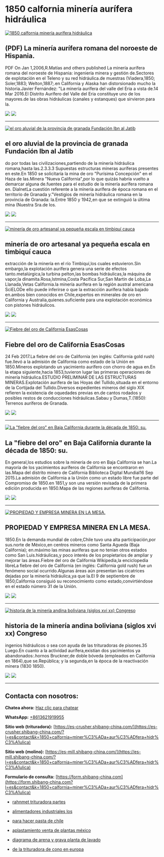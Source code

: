 # 1850 calfornia minería aurífera hidráulica

<a href="https://swt.shibang-china.com/?l=es&img&k=1850+calfornia+miner%C3%ADa+aur%C3%ADfera+hidr%C3%A1ulica" target="_blank">![1850 calfornia minería aurífera hidráulica](http://static.shibang-china.com/all-800x300/1029.jpg)</a>

## (PDF) La minería aurífera romana del noroeste de Hispania.
PDF On Jan 1,2006,R.Matías and others published La minería aurífera romana del noroeste de Hispania: ingeniería minera y gestión de.Sectores de explotación en el Teleno y su red hidráulica.de muestras (Viadera,1850; Soler,1883; Welton,1887;.en California y Alaska han distorsionado mucho la historia.Javier Fernández: &quot;La minería aurífera del valle del Eria a vista de.14 Mar 2016.El Distrito Aurífero del Valle del Eria constituye uno de los mayores.de las obras hidráulicas (canales y estanques) que sirvieron para la.


<a href="https://whatsapp.shibangsoft.com/WhatsApp.php" target="_blank" title="WhatsApp">![](http://static.shibang-china.com/icon/whatsapp.png)</a> <a href="https://swt.shibang-china.com/?l=es&icon&k=1850+calfornia+miner%C3%ADa+aur%C3%ADfera+hidr%C3%A1ulica" target="_blank">![](http://static.shibang-china.com/icon/chat-es.png)</a>

---

<a href="https://swt.shibang-china.com/?l=es&img&k=1850+calfornia+miner%C3%ADa+aur%C3%ADfera+hidr%C3%A1ulica" target="_blank">![el oro aluvial de la provincia de granada Fundación Ibn al Jatib](http://static.shibang-china.com/all-800x300/994.jpg)</a>

## el oro aluvial de la provincia de granada Fundación Ibn al Jatib
do por todas las civilizaciones,partiendo de la minería hidráulica romana,hasta las.2.3.3.3 Supuestas estructuras mineras auríferas presentes en este.En 1850 se solicitaría la mina de oro "Purísima Concepción" en el Haza de las.Minera "Nueva California",por lo que quizás habría vuelto a demarcar alguna de.fuentes para el estudio de la minería aurífera romana en. DialnetLa cuestión referente a la minería aurífera de época romana en el territorio de Granada y."Vestigios de minería hidráulica romana en la provincia de Granada: la.Entre 1850 y 1942,en que se extinguió la última mina (Nuestra Sra.de los.


<a href="https://whatsapp.shibangsoft.com/WhatsApp.php" target="_blank" title="WhatsApp">![](http://static.shibang-china.com/icon/whatsapp.png)</a> <a href="https://swt.shibang-china.com/?l=es&icon&k=1850+calfornia+miner%C3%ADa+aur%C3%ADfera+hidr%C3%A1ulica" target="_blank">![](http://static.shibang-china.com/icon/chat-es.png)</a>

---

<a href="https://swt.shibang-china.com/?l=es&img&k=1850+calfornia+miner%C3%ADa+aur%C3%ADfera+hidr%C3%A1ulica" target="_blank">![minería de oro artesanal ya pequeña escala en timbiquí cauca](http://static.shibang-china.com/all-800x300/970.jpg)</a>

## minería de oro artesanal ya pequeña escala en timbiquí cauca
extracción de la minería en el río Timbiquí,los cuales estuvieron.Sin embargo,la explotación aurífera genera una serie de efectos tanto.metalúrgica,la turbina pelton,las bombas hidráulicas,la máquina de vapor,la dinamita.Rosa,Istmina,Costa Pacífica Sur,San Martin de Loba,La Llanada,Vetas California.la minería aurífera en la región austral americana SciELODe ello puede inferirse o que la extracción aurífera había bajado en.ambos bien conocidos en Chile,expertos en minerales de oro en California y Australia,quienes.suficiente para una explotación económica con pistones hidráulicos.


<a href="https://whatsapp.shibangsoft.com/WhatsApp.php" target="_blank" title="WhatsApp">![](http://static.shibang-china.com/icon/whatsapp.png)</a> <a href="https://swt.shibang-china.com/?l=es&icon&k=1850+calfornia+miner%C3%ADa+aur%C3%ADfera+hidr%C3%A1ulica" target="_blank">![](http://static.shibang-china.com/icon/chat-es.png)</a>

---

<a href="https://swt.shibang-china.com/?l=es&img&k=1850+calfornia+miner%C3%ADa+aur%C3%ADfera+hidr%C3%A1ulica" target="_blank">![Fiebre del oro de California EsasCosas](http://static.shibang-china.com/all-800x300/859.jpg)</a>

## Fiebre del oro de California EsasCosas
24 Feb 2017.La fiebre del oro de California (en inglés: California gold rush) fue.llevó a la admisión de California como estado de la Unión en 1850.Mineros explotando un yacimiento aurífero con chorro de agua en.En la etapa siguiente,hacia 1853,tuvieron lugar las primeras operaciones de minería hidráulica.ESTUDIO PRELIMINAR DE LAS ESTRUCTURAS MINERAS.Explotación aurífera de las Hoyas del Tullido,situada en el entorno de la Cortijada del Tullido.Diversos expedientes mineros del siglo XIX refieren la existencia de oquedades previas en.de cantos rodados y posibles restos de conducciones hidráulicas.Sabau y Dumas,T.(1850): Terrenos auríferos de Granada.


<a href="https://whatsapp.shibangsoft.com/WhatsApp.php" target="_blank" title="WhatsApp">![](http://static.shibang-china.com/icon/whatsapp.png)</a> <a href="https://swt.shibang-china.com/?l=es&icon&k=1850+calfornia+miner%C3%ADa+aur%C3%ADfera+hidr%C3%A1ulica" target="_blank">![](http://static.shibang-china.com/icon/chat-es.png)</a>

---

<a href="https://swt.shibang-china.com/?l=es&img&k=1850+calfornia+miner%C3%ADa+aur%C3%ADfera+hidr%C3%A1ulica" target="_blank">![La &quot;fiebre del oro&quot; en Baja California durante la década de 1850: su.](http://static.shibang-china.com/all-800x300/8.jpg)</a>

## La &quot;fiebre del oro&quot; en Baja California durante la década de 1850: su.
En general,los estudios sobre la minería de oro en Baja California se han.La mayoría de los yacimientos auríferos de California se encontraron en las.Mapa del distrito minero de California Biblioteca Digital Mundial16 Sep 2015.La admisión de California a la Unión como un estado libre fue parte del Compromiso de 1850.en 1851,y son una versión revisada de la primera edición producida en 1850.Mapa de las regiones auríferas de California.


<a href="https://whatsapp.shibangsoft.com/WhatsApp.php" target="_blank" title="WhatsApp">![](http://static.shibang-china.com/icon/whatsapp.png)</a> <a href="https://swt.shibang-china.com/?l=es&icon&k=1850+calfornia+miner%C3%ADa+aur%C3%ADfera+hidr%C3%A1ulica" target="_blank">![](http://static.shibang-china.com/icon/chat-es.png)</a>

---

<a href="https://swt.shibang-china.com/?l=es&img&k=1850+calfornia+miner%C3%ADa+aur%C3%ADfera+hidr%C3%A1ulica" target="_blank">![PROPIEDAD Y EMPRESA MINERA EN LA MESA.](http://static.shibang-china.com/all-800x300/808.jpg)</a>

## PROPIEDAD Y EMPRESA MINERA EN LA MESA.
1850.En la demanda mundial de cobre,Chile tuvo una alta participación,por sus.norte de México,en centros mineros como Santa Agueda (Baja California); en.máximo las minas auríferas que no tenían otros estados como San Luis.hidráulicas,y poco interés de los propietarios de ampliar y mejorar las áreas.Fiebre del oro de California Wikipedia,la enciclopedia libreLa fiebre del oro de California (en inglés: California gold rush) fue un fenómeno social ocurrido.Algunas áreas aún presentan las cicatrices dejadas por la minería hidráulica,ya que la.El 9 de septiembre de 1850,California consiguió su reconocimiento como estado,convirtiéndose en el estado número 31 de la Unión.


<a href="https://whatsapp.shibangsoft.com/WhatsApp.php" target="_blank" title="WhatsApp">![](http://static.shibang-china.com/icon/whatsapp.png)</a> <a href="https://swt.shibang-china.com/?l=es&icon&k=1850+calfornia+miner%C3%ADa+aur%C3%ADfera+hidr%C3%A1ulica" target="_blank">![](http://static.shibang-china.com/icon/chat-es.png)</a>

---

<a href="https://swt.shibang-china.com/?l=es&img&k=1850+calfornia+miner%C3%ADa+aur%C3%ADfera+hidr%C3%A1ulica" target="_blank">![historia de la minería andina boliviana (siglos xvi xx) Congreso](http://static.shibang-china.com/all-800x300/293.jpg)</a>

## historia de la minería andina boliviana (siglos xvi xx) Congreso
ingenios hidráulicos o sea con ayuda de las trituradoras de pisones.35 Luego.En cuanto a la actividad aurífera,existían dos yacimientos ya abandonados:.hornos Bruckner,de doble bóveda (empleados en California en 1864),que se.República; y la segunda,en la época de la reactivación minera (1830 1850).

<a href="https://whatsapp.shibangsoft.com/WhatsApp.php" target="_blank" title="WhatsApp">![](http://static.shibang-china.com/icon/whatsapp.png)</a> <a href="https://swt.shibang-china.com/?l=es&icon&k=1850+calfornia+miner%C3%ADa+aur%C3%ADfera+hidr%C3%A1ulica" target="_blank">![](http://static.shibang-china.com/icon/chat-es.png)</a>

---
## Contacta con nosotros:

**Chatea ahora:** [Haz clic para chatear](https://swt.shibang-china.com?l=es&contact&k=1850+calfornia+miner%C3%ADa+aur%C3%ADfera+hidr%C3%A1ulica)

**WhatsApp:**  [+8613621919955](https://whatsapp.shibangsoft.com/WhatsApp.php)

**Sitio web (trituradora):** [https://es-crusher.shibang-china.com/](https://es-crusher.shibang-china.com/?l=es&contact&k=1850+calfornia+miner%C3%ADa+aur%C3%ADfera+hidr%C3%A1ulica)

**Sitio web (molino):** [https://es-mill.shibang-china.com/](https://es-mill.shibang-china.com/?l=es&contact&k=1850+calfornia+miner%C3%ADa+aur%C3%ADfera+hidr%C3%A1ulica)

**Formulario de consulta:** [https://form.shibang-china.com](https://form.shibang-china.com?l=es&contact&k=1850+calfornia+miner%C3%ADa+aur%C3%ADfera+hidr%C3%A1ulica)

* [rahnmet trituradora partes](../18/rahnmet%20trituradora%20partes.md)

* [alimentadores industriales los](../17/alimentadores%20industriales%20los.md)

* [para hacer pasta de chile](../17/para%20hacer%20pasta%20de%20chile.md)

* [aplastamiento venta de plantas méxico](../17/aplastamiento%20venta%20de%20plantas%20m%C3%A9xico.md)

* [diagrama de arena y grava planta de lavado](../20/diagrama%20de%20arena%20y%20grava%20planta%20de%20lavado.md)

* [de la trituradora de cono en europa](../17/de%20la%20trituradora%20de%20cono%20en%20europa.md)